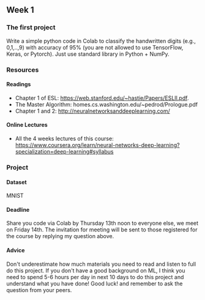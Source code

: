## Week 1
### The first project
Write a simple python code in Colab to classify the handwritten digits (e.g., 0,1,..,9) with accuracy of 95% (you are not allowed to use TensorFlow, Keras, or Pytorch). Just use standard library in Python + NumPy.
### Resources
#### Readings
- Chapter 1 of ESL:  https://web.stanford.edu/~hastie/Papers/ESLII.pdf.
- The Master Algorithm: homes.cs.washington.edu/~pedrod/Prologue.pdf
- Chapter 1 and 2: http://neuralnetworksanddeeplearning.com/
#### Online Lectures
- All the 4 weeks lectures of this course: https://www.coursera.org/learn/neural-networks-deep-learning?specialization=deep-learning#syllabus
### Project
#### Dataset
MNIST
#### Deadline
Share you code via Colab by Thursday 13th noon to everyone else, we meet on Friday 14th. The invitation for meeting will be sent to those registered for the course by replying my question above.
#### Advice
 Don't underestimate how much materials you need to read and listen to full do this project.  If you don't have a good background on ML, I think you need to spend 5-6 hours per day in next 10 days to do this project and understand what you have done! Good luck! and remember to ask the question from your peers.